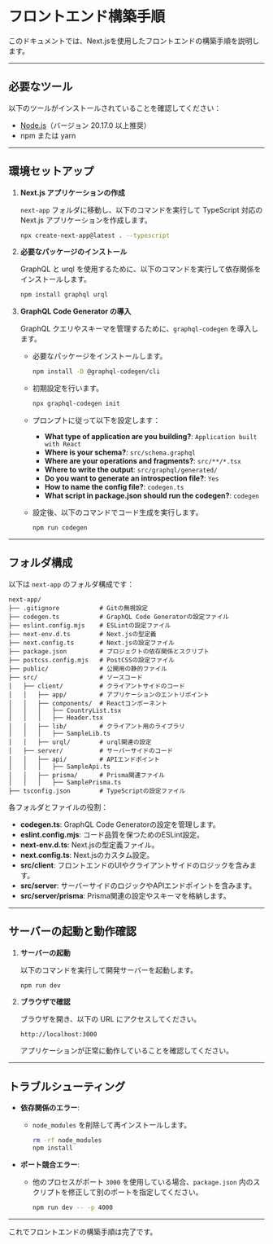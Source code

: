 # フロントエンド構築手順

このドキュメントでは、Next.jsを使用したフロントエンドの構築手順を説明します。

---

## 必要なツール

以下のツールがインストールされていることを確認してください：

- [Node.js](https://nodejs.org/)（バージョン 20.17.0 以上推奨）
- npm または yarn

---

## 環境セットアップ

1. **Next.js アプリケーションの作成**

   `next-app` フォルダに移動し、以下のコマンドを実行して TypeScript 対応の Next.js アプリケーションを作成します。

   ```bash
   npx create-next-app@latest . --typescript
   ```

2. **必要なパッケージのインストール**

   GraphQL と urql を使用するために、以下のコマンドを実行して依存関係をインストールします。

   ```bash
   npm install graphql urql
   ```

3. **GraphQL Code Generator の導入**

   GraphQL クエリやスキーマを管理するために、`graphql-codegen` を導入します。

   - 必要なパッケージをインストールします。

     ```bash
     npm install -D @graphql-codegen/cli
     ```

   - 初期設定を行います。

     ```bash
     npx graphql-codegen init
     ```

   - プロンプトに従って以下を設定します：
     - **What type of application are you building?**: `Application built with React`
     - **Where is your schema?**: `src/schema.graphql`
     - **Where are your operations and fragments?**: `src/**/*.tsx`
     - **Where to write the output**: `src/graphql/generated/`
     - **Do you want to generate an introspection file?**: `Yes`
     - **How to name the config file?**: `codegen.ts`
     - **What script in package.json should run the codegen?**: `codegen`

   - 設定後、以下のコマンドでコード生成を実行します。

     ```bash
     npm run codegen
     ```

---

## フォルダ構成

以下は `next-app` のフォルダ構成です：

```plaintext
next-app/
├── .gitignore           # Gitの無視設定
├── codegen.ts           # GraphQL Code Generatorの設定ファイル
├── eslint.config.mjs    # ESLintの設定ファイル
├── next-env.d.ts        # Next.jsの型定義
├── next.config.ts       # Next.jsの設定ファイル
├── package.json         # プロジェクトの依存関係とスクリプト
├── postcss.config.mjs   # PostCSSの設定ファイル
├── public/              # 公開用の静的ファイル
├── src/                 # ソースコード
│   ├── client/          # クライアントサイドのコード
│   │   ├── app/         # アプリケーションのエントリポイント
│   │   ├── components/  # Reactコンポーネント
│   │   │   ├── CountryList.tsx
│   │   │   ├── Header.tsx
│   │   ├── lib/         # クライアント用のライブラリ
│   │   │   ├── SampleLib.ts
│   │   ├── urql/        # urql関連の設定
│   ├── server/          # サーバーサイドのコード
│   │   ├── api/         # APIエンドポイント
│   │   │   ├── SampleApi.ts
│   │   ├── prisma/      # Prisma関連ファイル
│   │   │   ├── SamplePrisma.ts
├── tsconfig.json        # TypeScriptの設定ファイル
```

各フォルダとファイルの役割：

- **codegen.ts**: GraphQL Code Generatorの設定を管理します。
- **eslint.config.mjs**: コード品質を保つためのESLint設定。
- **next-env.d.ts**: Next.jsの型定義ファイル。
- **next.config.ts**: Next.jsのカスタム設定。
- **src/client**: フロントエンドのUIやクライアントサイドのロジックを含みます。
- **src/server**: サーバーサイドのロジックやAPIエンドポイントを含みます。
- **src/server/prisma**: Prisma関連の設定やスキーマを格納します。

---

## サーバーの起動と動作確認

1. **サーバーの起動**

   以下のコマンドを実行して開発サーバーを起動します。

   ```bash
   npm run dev
   ```

2. **ブラウザで確認**

   ブラウザを開き、以下の URL にアクセスしてください。

   ```
   http://localhost:3000
   ```

   アプリケーションが正常に動作していることを確認してください。

---

## トラブルシューティング

- **依存関係のエラー**:

  - `node_modules` を削除して再インストールします。

    ```bash
    rm -rf node_modules
    npm install
    ```

- **ポート競合エラー**:

  - 他のプロセスがポート `3000` を使用している場合、`package.json` 内のスクリプトを修正して別のポートを指定してください。

    ```bash
    npm run dev -- -p 4000
    ```

---

これでフロントエンドの構築手順は完了です。